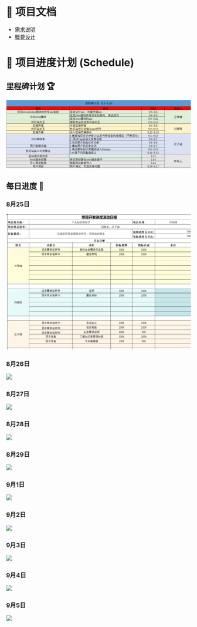 # 📖 项目文档
- [需求说明](https://github.com/WANYUQING2005/knowledge_assistant/tree/django2/%E9%A1%B9%E7%9B%AE%E8%BF%9B%E5%BA%A6%E5%8F%8A%E6%96%87%E6%A1%A3/%E6%96%87%E6%A1%A3/%E9%A1%B9%E7%9B%AE%E9%9C%80%E6%B1%82%E8%AF%B4%E6%98%8E)
- [概要设计](https://github.com/WANYUQING2005/knowledge_assistant/tree/django2/%E9%A1%B9%E7%9B%AE%E8%BF%9B%E5%BA%A6%E5%8F%8A%E6%96%87%E6%A1%A3/%E6%96%87%E6%A1%A3/%E6%A6%82%E8%A6%81%E8%AE%BE%E8%AE%A1)

# 📅 项目进度计划 (Schedule)

## 里程碑计划 🏆

![](https://github.com/WANYUQING2005/knowledge_assistant/blob/wzh_Django/schedule/picture/%E9%87%8C%E7%A8%8B%E7%A2%91.png)

## 每日进度 📝

### 8月25日
![](https://github.com/WANYUQING2005/knowledge_assistant/blob/wzh_Django/schedule/picture/8-25.png)

### 8月26日
![](https://github.com/WANYUQING2005/knowledge_assistant/blob/wzh_Django/schedule/picture/8-26.png)

### 8月27日
![](https://github.com/WANYUQING2005/knowledge_assistant/blob/wzh_Django/schedule/picture/8-27.png)

### 8月28日
![](https://github.com/WANYUQING2005/knowledge_assistant/blob/wzh_Django/schedule/picture/8-28.png)

### 8月29日
![](https://github.com/WANYUQING2005/knowledge_assistant/blob/wzh_Django/schedule/picture/8-29.png)

### 9月1日
![](https://github.com/WANYUQING2005/knowledge_assistant/blob/wzh_Django/schedule/picture/9-1.png)

### 9月2日
![](https://github.com/WANYUQING2005/knowledge_assistant/blob/wzh_Django/schedule/picture/9-2.png)

### 9月3日
![](https://github.com/WANYUQING2005/knowledge_assistant/blob/wzh_Django/schedule/picture/9-3.png)

### 9月4日
![](https://github.com/WANYUQING2005/knowledge_assistant/blob/wzh_Django/schedule/picture/9-4.png)

### 9月5日
![](https://github.com/WANYUQING2005/knowledge_assistant/blob/wzh_Django/schedule/picture/9-5.png)